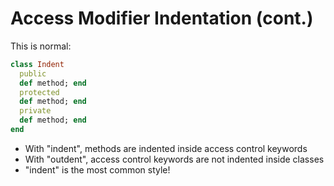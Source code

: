 # Access Modifier Indentation (cont.)

This is normal:

```ruby
class Indent
  public
  def method; end
  protected
  def method; end
  private
  def method; end
end
```

* With "indent", methods are indented inside access control keywords
* With "outdent", access control keywords are not indented inside classes
* "indent" is the most common style!

